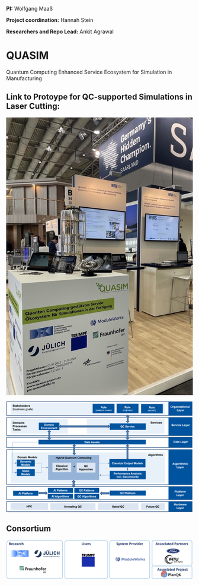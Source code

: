**PI:** Wolfgang Maaß

**Project coordination:** Hannah Stein

**Researchers and Repo Lead:** Ankit Agrawal

# QUASIM
Quantum Computing Enhanced Service Ecosystem for Simulation in Manufacturing

## Link to Protoype for QC-supported Simulations in Laser Cutting: 
[![Protoype for QC-supported Simulations in Laser Cutting](QUASIM_demonstrator.jpeg)](https://drive.google.com/drive/folders/1VaqYLI4LfNuGZkTe2oxyVLvDXwHq_cHg?usp=share_link)


<img src="QUASIM_Target_Image_new.png" width="800"> 


## Consortium
<img src="consortium.png" width="800"> 

